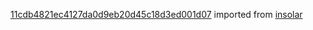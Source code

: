 [11cdb4821ec4127da0d9eb20d45c18d3ed001d07](https://github.com/insolar/insolar/commit/11cdb4821ec4127da0d9eb20d45c18d3ed001d07) imported from [insolar](https://github.com/insolar/insolar)
